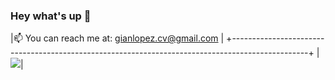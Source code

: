 ### Hey what's up 👋

|📫 You can reach me at: gianlopez.cv@gmail.com                                                   |
+-------------------------------------------------------------------------------------------------+
|![](https://github-readme-stats.vercel.app/api?username=netgian&show_icons=true&theme=tokyonight)|
